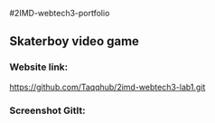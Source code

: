 #2IMD-webtech3-portfolio

## Skaterboy video game

### Website link:
https://github.com/Taqqhub/2imd-webtech3-lab1.git
### Screenshot GitIt: